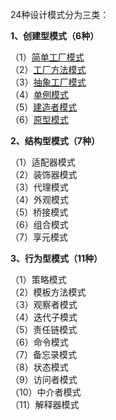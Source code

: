 24种设计模式分为三类：

**1、创建型模式（6种）**

（1）[简单工厂模式](./01、简单工厂模式.md)<br>
（2）[工厂方法模式](./02、工厂方法模式.md)<br>
（3）[抽象工厂模式](./03、抽象工厂模式.md)<br>
（4）[单例模式](./04、单例模式.md)<br>
（5）[建造者模式](./05、建造者模式.md)<br>
（6）[原型模式](./06、原型模式.md)<br>

**2、结构型模式（7种）**

（1）适配器模式<br>
（2）装饰器模式<br>
（3）代理模式<br>
（4）外观模式<br>
（5）桥接模式<br>
（6）组合模式<br>
（7）享元模式<br>

**3、行为型模式（11种）**

（1）策略模式<br>
（2）模板方法模式<br>
（3）观察者模式<br>
（4）迭代子模式<br>
（5）责任链模式<br>
（6）命令模式<br>
（7）备忘录模式<br>
（8）状态模式<br>
（9）访问者模式<br>
（10）中介者模式<br>
（11）解释器模式<br>